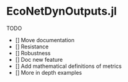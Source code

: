 # EcoNetDynOutputs.jl


TODO

- [] Move documentation
- [] Resistance
- [] Robustness
- [] Doc new feature
- [] Add mathematical definitions of metrics
- [] More in depth examples

